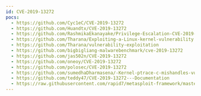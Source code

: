 ```yaml
---
id: CVE-2019-13272
pocs:
  - https://github.com/Cyc1eC/CVE-2019-13272
  - https://github.com/Huandtx/CVE-2019-13272
  - https://github.com/RashmikaEkanayake/Privilege-Escalation-CVE-2019-13272-
  - https://github.com/Tharana/Exploiting-a-Linux-kernel-vulnerability
  - https://github.com/Tharana/vulnerability-exploitation
  - https://github.com/bigbigliang-malwarebenchmark/cve-2019-13272
  - https://github.com/jas502n/CVE-2019-13272
  - https://github.com/oneoy/CVE-2019-13272
  - https://github.com/polosec/CVE-2019-13272
  - https://github.com/sumedhaDharmasena/-Kernel-ptrace-c-mishandles-vulnerability-CVE-2019-13272
  - https://github.com/teddy47/CVE-2019-13272---Documentation
  - https://raw.githubusercontent.com/rapid7/metasploit-framework/master/modules/exploits/linux/local/ptrace_traceme_pkexec_helper.rb
---
```

